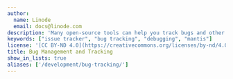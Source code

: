 ```yaml
---
author:
  name: Linode
  email: docs@linode.com
description: 'Many open-source tools can help you track bugs and other issues in your applications.'
keywords: ["issue tracker", "bug tracking", "debugging", "mantis"]
license: '[CC BY-ND 4.0](https://creativecommons.org/licenses/by-nd/4.0)'
title: Bug Management and Tracking
show_in_lists: true
aliases: ['/development/bug-tracking/']
---
```

